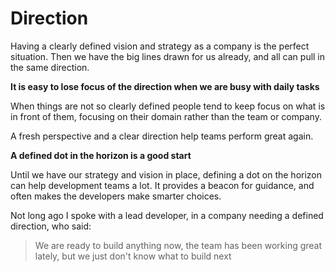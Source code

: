 # Direction

Having a clearly defined vision and strategy as a company is the perfect situation. Then we have the big lines drawn for us already, and all can pull in the same direction.

**It is easy to lose focus of the direction when we are busy with daily tasks**

When things are not so clearly defined people tend to keep focus on what is in front of them, focusing on their domain rather than the team or company.

A fresh perspective and a clear direction help teams perform great again.

**A defined dot in the horizon is a good start**

Until we have our strategy and vision in place, defining a dot on the horizon can help development teams a lot. It provides a beacon for guidance, and often makes the developers make smarter choices.

Not long ago I spoke with a lead developer, in a company needing a defined direction, who said:
> We are ready to build anything now, the team has been working great lately, but we just don't know what to build next